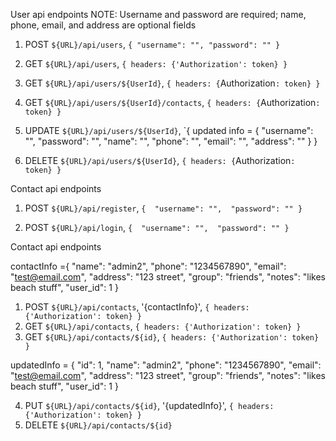 User api endpoints
NOTE: Username and password are required; name, phone, email, and address are optional fields
1) POST `${URL}/api/users`, `{
    "username": "",
    "password": ""
}`

 2) GET `${URL}/api/users`, `{
    headers: {'Authorization': token}
}`

 3) GET `${URL}/api/users/${UserId}`, `{
    headers: {`Authorization`: token}
}`

 4) GET `${URL}/api/users/${UserId}/contacts`, `{
    headers: {`Authorization`: token}
}`

 5) UPDATE `${URL}/api/users/${UserId}`, `{
    updated info = {
        "username": "",
        "password": "",
        "name": "",
        "phone": "",
        "email": "",
        "address": ""
    }
}
6) DELETE `${URL}/api/users/${UserId}`, `{
    headers: {`Authorization`: token}
}`

 Contact api endpoints
1) POST `${URL}/api/register`, `{ 
	 "username": "", 
	 "password": ""
}`

 1) POST `${URL}/api/login`, `{ 
	 "username": "", 
	 "password": ""
}`

 Contact api endpoints

 contactInfo ={ 
	 "name": "admin2", 
	 "phone": "1234567890",
     "email": "test@email.com",
     "address": "123 street",
     "group": "friends",
     "notes": "likes beach stuff",
	 "user_id": 1
}

 1) POST `${URL}/api/contacts`, '{contactInfo}', `{
        headers: {'Authorization': token}
      }`
2) GET `${URL}/api/contacts`, `{
        headers: {'Authorization': token}
      }`
3) GET `${URL}/api/contacts/${id}`, `{
        headers: {'Authorization': token}
      }`

 updatedInfo =     {
        "id": 1,
        "name": "admin2",
        "phone": "1234567890",
        "email": "test@email.com",
        "address": "123 street",
        "group": "friends",
        "notes": "likes beach stuff",
        "user_id": 1
    }

 4) PUT `${URL}/api/contacts/${id}`, '{updatedInfo}', `{
        headers: {'Authorization': token}
      }`
5) DELETE `${URL}/api/contacts/${id}`